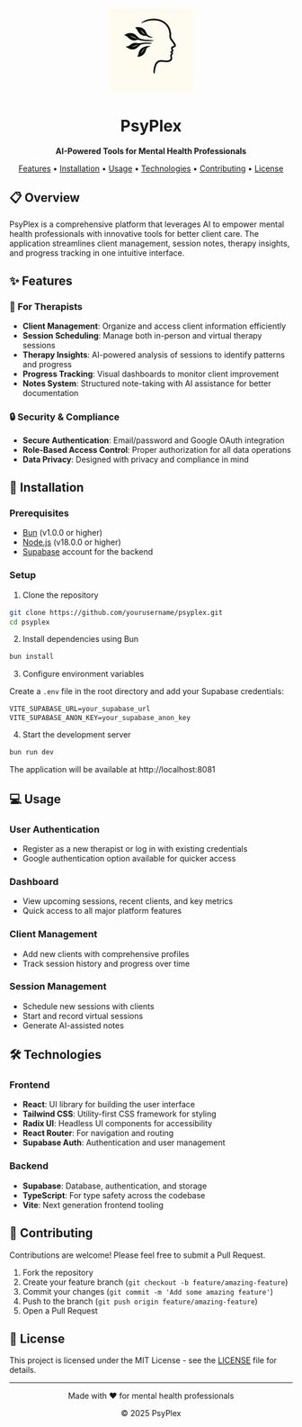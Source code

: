 <div align="center">
  <img src="public/logo.png" alt="PsyPlex Logo" width="150" height="150">
  <h1>PsyPlex</h1>
  <p><strong>AI-Powered Tools for Mental Health Professionals</strong></p>
  <p>
    <a href="#features">Features</a> •
    <a href="#installation">Installation</a> •
    <a href="#usage">Usage</a> •
    <a href="#technologies">Technologies</a> •
    <a href="#contributing">Contributing</a> •
    <a href="#license">License</a>
  </p>
</div>

## 📋 Overview

PsyPlex is a comprehensive platform that leverages AI to empower mental health professionals with innovative tools for better client care. The application streamlines client management, session notes, therapy insights, and progress tracking in one intuitive interface.

## ✨ Features

### 🧠 For Therapists

- **Client Management**: Organize and access client information efficiently
- **Session Scheduling**: Manage both in-person and virtual therapy sessions
- **Therapy Insights**: AI-powered analysis of sessions to identify patterns and progress
- **Progress Tracking**: Visual dashboards to monitor client improvement
- **Notes System**: Structured note-taking with AI assistance for better documentation

### 🔒 Security & Compliance

- **Secure Authentication**: Email/password and Google OAuth integration
- **Role-Based Access Control**: Proper authorization for all data operations
- **Data Privacy**: Designed with privacy and compliance in mind

## 🚀 Installation

### Prerequisites

- [Bun](https://bun.sh/) (v1.0.0 or higher)
- [Node.js](https://nodejs.org/) (v18.0.0 or higher)
- [Supabase](https://supabase.io/) account for the backend

### Setup

1. Clone the repository

```bash
git clone https://github.com/yourusername/psyplex.git
cd psyplex
```

2. Install dependencies using Bun

```bash
bun install
```

3. Configure environment variables

Create a `.env` file in the root directory and add your Supabase credentials:

```
VITE_SUPABASE_URL=your_supabase_url
VITE_SUPABASE_ANON_KEY=your_supabase_anon_key
```

4. Start the development server

```bash
bun run dev
```

The application will be available at http://localhost:8081

## 💻 Usage

### User Authentication

- Register as a new therapist or log in with existing credentials
- Google authentication option available for quicker access

### Dashboard

- View upcoming sessions, recent clients, and key metrics
- Quick access to all major platform features

### Client Management

- Add new clients with comprehensive profiles
- Track session history and progress over time

### Session Management

- Schedule new sessions with clients
- Start and record virtual sessions
- Generate AI-assisted notes

## 🛠️ Technologies

### Frontend
- **React**: UI library for building the user interface
- **Tailwind CSS**: Utility-first CSS framework for styling
- **Radix UI**: Headless UI components for accessibility
- **React Router**: For navigation and routing
- **Supabase Auth**: Authentication and user management

### Backend
- **Supabase**: Database, authentication, and storage
- **TypeScript**: For type safety across the codebase
- **Vite**: Next generation frontend tooling

## 🤝 Contributing

Contributions are welcome! Please feel free to submit a Pull Request.

1. Fork the repository
2. Create your feature branch (`git checkout -b feature/amazing-feature`)
3. Commit your changes (`git commit -m 'Add some amazing feature'`)
4. Push to the branch (`git push origin feature/amazing-feature`)
5. Open a Pull Request

## 📄 License

This project is licensed under the MIT License - see the [LICENSE](LICENSE) file for details.

---

<div align="center">
  <p>Made with ❤️ for mental health professionals</p>
  <p>© 2025 PsyPlex</p>
</div>
